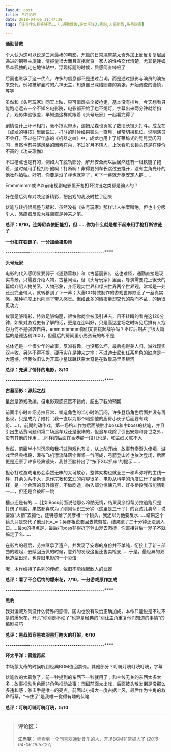 ```yaml
---
layout: post
title: 三月影评
date: 2018-04-06 11:47:38
tags: [该写什么标签好呢……？,通勤营救,环太平洋2,黑豹,古墓丽影,头号玩家]

---
```

**通勤营救**

个人认为这可以说是三月最棒的电影，开篇的日常混剪蒙太奇外加上反反复复层层递进的钢琴主旋律，情报量很大而且直接就将一家人的性格交代清楚，尤其是连姆尼森孤独的走在地铁站中，浮现标题的时候，质感简直棒极了

后面也继承了这一优点，许多的信息都不是透过台词，而是通过摄影与演员的演技来交代，例如被解雇时的六神无主，知道自己深陷圈套的紧张，开始调查的谨慎，等等

虽然和《头号玩家》同天上映，只可惜风头全被抢走，基本没有排片，今天想看只能跑老远去一个不知名电影院，电影都开始了也不熄灯，字幕出来两分钟就给掐了，观影体验很差，早知道这样就跟着《头号玩家》一起看完得了

剧情设计上环环相扣，毫不拖泥带水，连姆尼森也贡献了数段长镜头打斗。成龙在《成龙的特技》里面说过，打斗的时候如果镜头一直晃，经常切换机位，说明演员不会打，不过在17年底的《机器之血》中，成龙也用上了好莱坞式的晃晃晃闪闪闪，当然也有导演风格的因素在内，不过岁月不饶人，上次看见长镜头还是在评价不高的《功夫瑜伽》

不过槽点也是有的，例如火车脱轨部分，解开安全阀以后居然还有一根铁链子拖着，这时候用手枪打断他啊！打断啊！非得要列车长跳过去撬开，没有主角光环的他壮烈牺牲。好吧，你要是没子弹也就算了，可下一幕就开枪安定人群……

Emmmmmm或许以前电视剧电影里开枪打坏锁链之类都是骗人的？

好在最后列车对决足够精彩，把出戏的我及时拉了回来

伏笔与转折很规整与精彩，虽然没有《头号玩家》那样让人拍案叫绝，但也十分吸引人，感应器反败为胜简直是神来之笔。

**总评：8/10，连姆尼森依旧能打，但……你为什么就是想不起来用手枪打断铁链子**

**一分扣在铁链子，一分加给摄影师**

****------------****------------****------------****------------****

**头号玩家**

电影的代入感明显要弱于《通勤营救》和《古墓丽影》，这也难怪，通勤直接是现实背景，只需要介绍人物，古墓同理，但《头号玩家》里面，导演需要花上很长的篇幅介绍人物关系、人物形象，介绍现实世界和绿洲世界两个世界观，常常是一处还没完全带入，就转移到了下一幕；大量CG特效制作的游戏世界缺乏了一丝真实感，某种程度上也削弱了带入感觉。但如此多的情报量却交代的杂而不乱，的确很见功力

故事足够精彩，特效足够绚丽，很快你就会被吸引进去，目不转睛的看完这120分钟，如果对游戏史有了解的话，更是连连叫好，只是高达登场之时听见后排有人抱怨为何不是强袭自由，emmmmmmm你们又要挑起战争吗？不过后期占了很大篇幅的是雅达利2600，但最后的房间里小男孩玩的却不是

总体还是一个很少年的故事，反派有趣，也没那么坏，最后抱得美人归，游戏现实双丰收，另外不得不提，硬币实在是神来之笔；不过迪士尼和任系角色的缺席是一大遗憾，但我依旧认为开篇小星球跳跃蒙太奇是在致敬马里奥银河

**总评：充满了情怀的电影，8/10**

****------------****------------****------------****------------****  

**古墓丽影：源起之战**

虽然是游戏改编，但电影观感还蛮不错的，超出了我的预期

前面半小时介绍劳拉日常，塑造角色的半小时略沉闷，许多登场角色后面并没有再出现，只是成为了陪衬（我一直以为那个暗恋他的厨房小伙子后面要有戏份……），前期的动作戏，第一场格斗作为后面战胜小boss和中boss的伏笔，并且引出生活费问题和第二场追车戏还是很棒的，但追车戏除了引出安娜和身世之外，没有其他的作用……同样的后面在香港那一段儿也是，和主线关联不大

当然，前面半小时沉闷和我打过游戏也有关，从上船开始，故事节奏渐入佳境，游戏里经典桥段，瀑布飞机漂流降落伞爆肾一气呵成，弓箭登山斧也依次登场，后面更是还原了许多经典镜头，我甚至脑补出了“按下X以抓牢”的提示……

担心打过游戏电影会索然无味的大可放心，整体架构也就圣三一和卑弥呼的主线一样，其余关系不大，原作宗教和玄幻的内容很多，电影从科学的角度进行了全新诠释，是一个合理的意外惊喜，不做剧透，融入部分惊悚元素，好多桥段我虽能猜到一二，但还是会被吓一跳

槽点还是有的……比如Boss前面说他那么冷酷无情，结果吴彦祖帮劳拉逃跑只是打伤了肩膀，果然都喜欢为了刚刚认识三分钟（这里是三十？）的女孩儿卖命；说要派“火箭”去抓他，还特意给了吴彦祖一个镜头，我还以为他要反水……结果这个镜头只是交代了他没死=_=；吴彦祖说要回去救劳拉，结果跑了二十分钟还没到入口……最大的槽点是，最后打boss非得扔下登山斧去肉搏，你直接背后一斧子不就搞定了么……

在影片的最后，劳拉继承了遗产，并发现了安娜的身份并不单纯，衔接上了新三部曲的崛起，去赎回玉佩的时候，意外的发现这里还售卖枪支……于是，最经典的双枪造型出现，也算旧电影的一个彩蛋

哦，本作维持了系列的传统，依旧不能捡起敌人的武器

**总评：看了不会后悔的爆米花，7/10，一分游戏原作加成**

****------------****------------****------------****------------****  

**黑豹**

我对漫威系列没什么特殊的感情，国内也没有政治正确加成，本作只能说是不过不是的爆米花，开头“你别走不动了”也算是经典的“别让主角重复他们知道的事情”的编剧技巧

**总评：黑叔叔穿黑衣服黑灯瞎火的打架，6/10**

****------------****------------****------------****------------****  

**环太平洋：雷霆再起**

中场蒙太奇的时候听到经典BGM值回票价。其他部分？叮咣叮咣叮咣叮咣，字幕

伏笔收的太着急了，前一秒提到的东西下一秒就用了；和主线无关的东西太多太多；故事推动角色而非角色推动故事；景甜前面太出戏，后面披头散发倒是没那么多违和感；拳击手是唯一的亮点，前面以小搏大一度占据上风，最后作为主角的救命稻草，“卡住了”是我唯一觉得有趣的伏笔

**总评：叮咣叮咣叮咣叮咣，5/10**

---
> ### 评论区：
>**江尚寒：** 哇看到一个同喜欢通勤音乐的人，开场BGM非常抓人了  *[2018-04-06 19:57:27]*
>
>